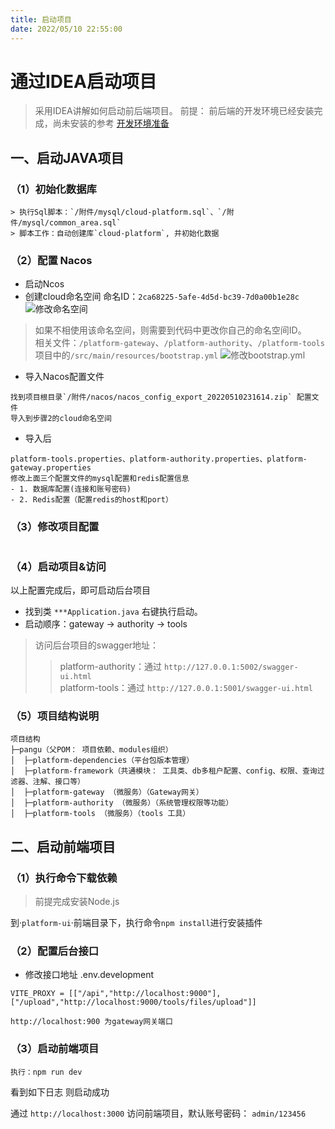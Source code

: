 ```yaml
---
title: 启动项目
date: 2022/05/10 22:55:00
---
```

# 通过IDEA启动项目

> 采用IDEA讲解如何启动前后端项目。
> 前提： 前后端的开发环境已经安装完成，尚未安装的参考 [开发环境准备](/docs/config.html)

## 一、启动JAVA项目

### （1）初始化数据库
```
> 执行Sql脚本：`/附件/mysql/cloud-platform.sql`、`/附件/mysql/common_area.sql`
> 脚本工作：自动创建库`cloud-platform`, 并初始化数据
```

### （2）配置 Nacos
- 启动Ncos
- 创建cloud命名空间 命名ID：`2ca68225-5afe-4d5d-bc39-7d0a00b1e28c` 
![修改命名空间](http://150.158.35.58/ddcat/img/image-20220510232014261.png)
> 如果不相使用该命名空间，则需要到代码中更改你自己的命名空间ID。  
相关文件：`/platform-gateway`、`/platform-authority`、`/platform-tools`  
项目中的`/src/main/resources/bootstrap.yml`
![修改bootstrap.yml](http://150.158.35.58/ddcat/img/image-20220510233516509.png)
- 导入Nacos配置文件
```
找到项目根目录`/附件/nacos/nacos_config_export_20220510231614.zip` 配置文件
导入到步骤2的cloud命名空间
```
- 导入后
```
platform-tools.properties、platform-authority.properties、platform-gateway.properties
修改上面三个配置文件的mysql配置和redis配置信息
- 1. 数据库配置(连接和账号密码)
- 2. Redis配置（配置redis的host和port）
```

### （3）修改项目配置

```

```

### （4）启动项目&访问

以上配置完成后，即可启动后台项目

- 找到类 `***Application.java` 右键执行启动。
- 启动顺序：gateway -> authority -> tools
> 访问后台项目的swagger地址：  
>> platform-authority：通过 `http://127.0.0.1:5002/swagger-ui.html`  
>> platform-tools：通过 `http://127.0.0.1:5001/swagger-ui.html`

### （5）项目结构说明
```
项目结构
├─pangu（父POM： 项目依赖、modules组织）
│  ├─platform-dependencies（平台包版本管理）
│  ├─platform-framework（共通模块： 工具类、db多租户配置、config、权限、查询过滤器、注解、接口等）
│  ├─platform-gateway （微服务）（Gateway网关）
│  ├─platform-authority （微服务）（系统管理权限等功能）
│  ├─platform-tools （微服务）（tools 工具）
```

## 二、启动前端项目

### （1）执行命令下载依赖
> 前提完成安装Node.js

到·`platform-ui`·前端目录下，执行命令`npm install`进行安装插件

### （2）配置后台接口

- 修改接口地址 .env.development

```
VITE_PROXY = [["/api","http://localhost:9000"],["/upload","http://localhost:9000/tools/files/upload"]]

http://localhost:900 为gateway网关端口
```

### （3）启动前端项目

```
执行：npm run dev
```
看到如下日志 则启动成功

通过 `http://localhost:3000` 访问前端项目，默认账号密码： `admin/123456`
